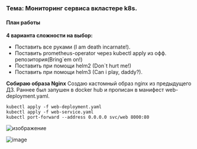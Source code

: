 ### Тема: Мониторинг сервиса вкластере k8s.
#### План работы

__4 варианта сложности на выбор:__

- Поставить все руками (I am death incarnate!). 
- Поставить prometheus-operator через kubectl apply из офф. репозитория(Bring`em on!)
- Поставить при помощи helm2 (Don`t hurt me!) 
- Поставить при помощи helm3 (Can i play, daddy?).

__Собираю образа Nginx__
Создаю кастомный  образ  nginx из предыдущего ДЗ. Раннее был запушен в docker hub и прописан в манифест web-deployment.yaml.
```
kubectl apply -f web-deployment.yaml
kubectl apply -f web-service.yaml
kubectl port-forward --address 0.0.0.0 svc/web 8000:80
```
![изображение](https://github.com/otus-kuber-2023-10/zagretdinov-d_platform/assets/85208391/0f4f21f8-b637-4d6b-bfdb-c1e5097fbe31)


![image](https://github.com/otus-kuber-2023-10/zagretdinov-d_platform/assets/85208391/31de5afa-111c-410a-bff3-c2234c6f55be)

